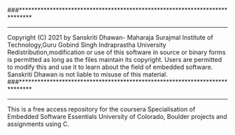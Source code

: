 ###****************************************************************************
******************************************************************************
Copyright (C) 2021 by Sanskriti Dhawan- Maharaja Surajmal Institute of Technology,Guru Gobind Singh Indraprastha University
Redistribution,modification or use of this software in source or binary forms is permitted as long as the files maintain its copyright.
Users are permitted to modify this and use it to learn about the field of embedded software.
Sanskriti Dhawan is not liable to misuse of this material.
###****************************************************************************
******************************************************************************
This is a free access repository for the coursera Specialisation of Embedded Software Essentials University of Colorado, Boulder projects and assignments using C.

